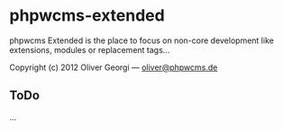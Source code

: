 phpwcms-extended
================

phpwcms Extended is the place to focus on non-core development like extensions, modules or replacement tags…

Copyright (c) 2012 Oliver Georgi — oliver@phpwcms.de



ToDo
----

...